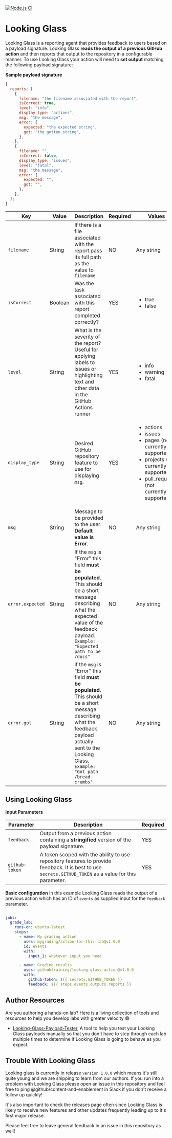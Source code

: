 [![Node.js CI](https://github.com/githubtraining/looking-glass-action/actions/workflows/node.js.yml/badge.svg?branch=main)](https://github.com/githubtraining/looking-glass-action/actions/workflows/node.js.yml)

# Looking Glass

Looking Glass is a reporting agent that provides feedback to users based on a payload signature. Looking Glass **reads the output of a previous GitHub action** and then reports that output to the repository in a configurable manner. To use Looking Glass your action will need to **set output** matching the following payload signature:

**Sample payload signature**

```javascript
{
  reports: [
    {
      filename: "the filename associated with the report",
      isCorrect: true,
      level: "info",
      display_type: "actions",
      msg: "the message",
      error: {
        expected: "the expected string",
        got: "the gotten string",
      },
    },
    {
      filename: "",
      isCorrect: false,
      display_type: "issues",
      level: "fatal",
      msg: "the message",
      error: {
        expected: "",
        got: "",
      },
    },
  ];
}
```

| Key              | Value   | Description                                                                                                                                                                                           | Required | Values                                                                                                                                                                      |
| ---------------- | ------- | ----------------------------------------------------------------------------------------------------------------------------------------------------------------------------------------------------- | -------- | --------------------------------------------------------------------------------------------------------------------------------------------------------------------------- |
| `filename`       | String  | If there is a file associated with the report pass its full path as the value to `filename`                                                                                                           | NO       | Any string                                                                                                                                                                  |
| `isCorrect`      | Boolean | Was the task associated with this report completed correctly?                                                                                                                                         | YES      | <ul><li>true</li><li>false</li></ul>                                                                                                                                        |
| `level`          | String  | What is the severity of the report? Useful for applying labels to issues or highlighting text and other data in the GitHub Actions runner                                                             | YES      | <ul><li>info</li><li>warning</li><li>fatal</li></ul>                                                                                                                        |
| `display_type`   | String  | Desired GitHub repository feature to use for displaying `msg`.                                                                                                                                        | YES      | <ul><li>actions</li><li>issues</li><li>pages (not currently supported)</li><li>projects (not currently supported)</li><li>pull_requests (not currently supported)</li></ul> |
| `msg`            | String  | Message to be provided to the user. **Default value is Error**.                                                                                                                                       | NO       | Any string                                                                                                                                                                  |
| `error.expected` | String  | If the `msg` is "Error" this field **must be populated**. This should be a short message describing what the expected value of the feedback payload. `Example: "Expected path to be /docs"`           | NO       | Any string                                                                                                                                                                  |
| `error.got`      | String  | if the `msg` is "Error" this field **must be populated**. This should be a short message describing what the feedback payload actually sent to the Looking Glass. `Example: "Got path /bread-crumbs"` | NO       | Any string                                                                                                                                                                  |

## Using Looking Glass

**Input Parameters**

| Parameter      | Description                                                                                                                                             | Required |
| -------------- | ------------------------------------------------------------------------------------------------------------------------------------------------------- | -------- |
| `feedback`     | Output from a previous action containing a **stringified** version of the payload signature.                                                            | YES      |
| `github-token` | A token scoped with the ability to use repository features to provide feedback. It is best to use `secrets.GITHUB_TOKEN` as a value for this parameter. | YES      |

**Basic configuration**
In this example Looking Glass reads the output of a previous action which has an ID of `events` as supplied input for the `feedback` parameter.

```yaml

jobs:
  grade_lab:
    runs-on: ubuntu-latest
    steps:
      - name: My grading action
        uses: mygrading/action-for-this-lab@v1.0.0
        id: events
        with:
          input_1: whatever input you need

      - name: Grading results
        uses: githubtraining/looking-glass-action@v1.0.0
        with:
          github-token: ${{ secrets.GITHUB_TOKEN }}
          feedback: ${{ steps.events.outputs.reports }}

```

## Author Resources

Are you authoring a hands-on lab? Here is a living collection of tools and resources to help you develop labs with greater velocity 😄

- [Looking-Glass-Payload-Tester](https://github.com/githubtraining/looking-glass-payload-tester), A tool to help you test your Looking Glass payloads manually so that you don't have to step through each lab multiple times to determine if Looking Glass is going to behave as you expect.

## Trouble With Looking Glass

Looking glass is currently in release `version 1.0.0` which means it's still quite young and we are shipping to learn from our authors. If you run into a problem with Looking Glass please open an issue in this repository and feel free to ping @github/content-and-enablement in Slack if you don't receive a follow up quickly!

It's also important to check the releases page often since Looking Glass is likely to receive new features and other updates frequently leading up to it's first major release.

Please feel free to leave general feedback in an issue in this repository as well!
